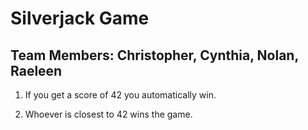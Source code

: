 # Silverjack Game

## Team Members: Christopher, Cynthia, Nolan, Raeleen

1. If you get a score of 42 you automatically win.

2. Whoever is closest to 42 wins the game.